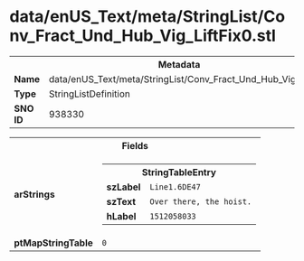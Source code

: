 <h1>data/enUS_Text/meta/StringList/Conv_Fract_Und_Hub_Vig_LiftFix0.stl</h1><table><tr><th colspan="100%">Metadata</th></tr><tr><td><b>Name</b></td><td>data/enUS_Text/meta/StringList/Conv_Fract_Und_Hub_Vig_LiftFix0.stl</td></tr><tr><td><b>Type</b></td><td>StringListDefinition</td></tr><tr><td><b>SNO ID</b></td><td>938330</td></tr></table>

<table><tr><th colspan="100%">Fields</th></tr><tr><td><b>arStrings</b></td><td><table><tr><th colspan="100%">StringTableEntry</th></tr><tr><td><b>szLabel</b></td><td><code>Line1.6DE47</code></td></tr><tr><td><b>szText</b></td><td><code>Over there, the hoist.</code></td></tr><tr><td><b>hLabel</b></td><td><code>1512058033</code></td></tr></table>


</td></tr><tr><td><b>ptMapStringTable</b></td><td><code>0</code></td></tr></table>


